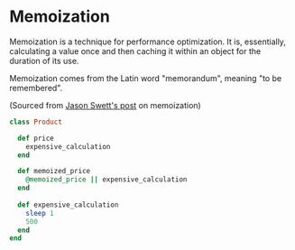 # Memoization

Memoization is a technique for performance optimization. It is, essentially,
calculating a value once and then caching it within an object for the duration
of its use.

Memoization comes from the Latin word "memorandum", meaning "to be remembered".

(Sourced from [Jason Swett's
post](https://www.codewithjason.com/ruby-memoization/) on memoization)
```ruby
class Product

  def price
    expensive_calculation
  end

  def memoized_price
    @memoized_price || expensive_calculation
  end
  
  def expensive_calculation
    sleep 1
    500
  end
end
```
